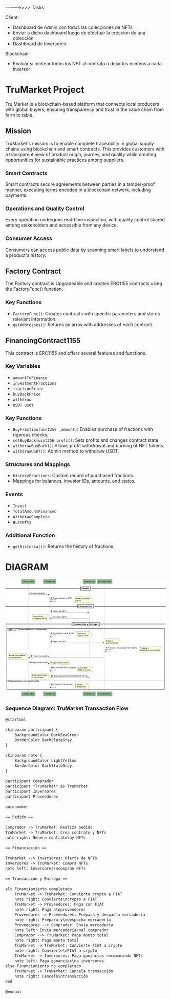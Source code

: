 ----->>>> Tasks

Client:
- Dashboard de Admin con todos las colecciones de NFTs
- Enviar a dicho dashboard luego de efectuar la creacion de una colección
- Dashboard de Inversores 

Blockchain:
- Evaluar si mintear todos los NFT al contrato o dejar los minteos a cada inversor


# TruMarket Project

Tru Market is a blockchain-based platform that connects local producers with global buyers, ensuring transparency and trust in the value chain from farm to table.

## Mission

TruMarket's mission is to enable complete traceability in global supply chains using blockchain and smart contracts. This provides customers with a transparent view of product origin, journey, and quality while creating opportunities for sustainable practices among suppliers.

### Smart Contracts

Smart contracts secure agreements between parties in a tamper-proof manner, executing terms encoded in a blockchain network, including payments.

### Operations and Quality Control

Every operation undergoes real-time inspection, with quality control shared among stakeholders and accessible from any device.

### Consumer Access

Consumers can access public data by scanning smart labels to understand a product's history.

## Factory Contract

The Factory contract is Upgradeable and creates ERC1155 contracts using the FactoryFunc() function.

### Key Functions

- `FactoryFunc()`: Creates contracts with specific parameters and stores relevant information.
- `getAddresses()`: Returns an array with addresses of each contract.

## FinancingContract1155

This contract is ERC1155 and offers several features and functions.

### Key Variables

- `amountToFinance`
- `investmentFractions`
- `fractionPrice`
- `buyBackPrice`
- `withdraw`
- `USDT usdt`

### Key Functions

- `BuyFraction(uint256 _amount)`: Enables purchase of fractions with rigorous checks.
- `setBuyBack(uint256 profit)`: Sets profits and changes contract state.
- `withdrawBuyBack()`: Allows profit withdrawal and burning of NFT tokens.
- `withdrawUSDT()`: Admin method to withdraw USDT.

### Structures and Mappings

- `HistoryFractions`: Custom record of purchased fractions.
- Mappings for balances, investor IDs, amounts, and states.

### Events

- `Invest`
- `TotalAmountFinanced`
- `WithdrawComplete`
- `BurnNfts`

### Additional Function

- `getHistorial()`: Returns the history of fractions.


# DIAGRAM

![Alt text](image.png)


### Sequence Diagram: TruMarket Transaction Flow

```plantuml
@startuml

skinparam participant {
    BackgroundColor DarkSeaGreen
    BorderColor DarkSlateGray
}

skinparam note {
    BackgroundColor LightYellow
    BorderColor DarkSlateGray
}

participant Comprador
participant "TruMarket" as TruMarket
participant Inversores
participant Proveedores

autonumber

== Pedido ==

Comprador -> TruMarket: Realiza pedido
TruMarket -> TruMarket: Crea contrato y NFTs
note right: Genera contrato\ny NFTs

== Financiación ==

TruMarket --> Inversores: Oferta de NFTs
Inversores -> TruMarket: Compra NFTs
note left: Inversores\ncompran NFTs

== Transacción y Entrega ==

alt Financiamiento completado
    TruMarket -> TruMarket: Convierte crypto a FIAT
    note right: Convierte\ncrypto a FIAT
    TruMarket -> Proveedores: Paga con FIAT
    note right: Paga a\nproveedores
    Proveedores -> Proveedores: Prepara y despacha mercadería
    note right: Prepara y\ndespacha mercadería
    Proveedores --> Comprador: Envía mercadería
    note left: Envía mercadería\nal comprador
    Comprador --> TruMarket: Paga monto total
    note right: Paga monto total
    TruMarket -> TruMarket: Convierte FIAT a crypto
    note right: Convierte\nFIAT a crypto
    TruMarket -> Inversores: Paga ganancias recomprando NFTs
    note left: Paga ganancias\na inversores
else Financiamiento no completado
    TruMarket -> TruMarket: Cancela transacción
    note right: Cancela\ntransacción
end

@enduml 

``` 



